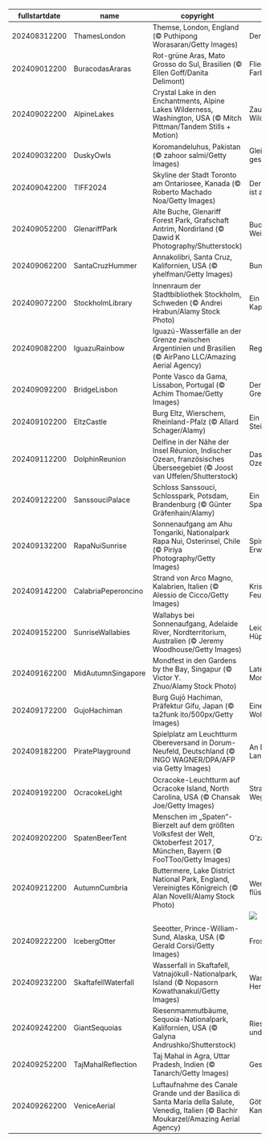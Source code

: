 |fullstartdate|name|copyright|title|image|
|--|--|--|--|--|
202408312200|ThamesLondon|Themse, London, England (© Puthipong Worasaran/Getty Images)|Der Fluss der Zeit|![](/de-DE/2024/09/202408312200ThamesLondon.jpg)|
202409012200|BuracodasAraras|Rot-grüne Aras, Mato Grosso do Sul, Brasilien (© Ellen Goff/Danita Delimont)|Fliegende Farbexplosion|![](/de-DE/2024/09/202409012200BuracodasAraras.jpg)|
202409022200|AlpineLakes|Crystal Lake in den Enchantments, Alpine Lakes Wilderness, Washington, USA (© Mitch Pittman/Tandem Stills + Motion)|Zauberhafte Wildnis|![](/de-DE/2024/09/202409022200AlpineLakes.jpg)|
202409032200|DuskyOwls|Koromandeluhus, Pakistan (© zahoor salmi/Getty Images)|Gleich und gleich gesellt sich gern|![](/de-DE/2024/09/202409032200DuskyOwls.jpg)|
202409042200|TIFF2024|Skyline der Stadt Toronto am Ontariosee, Kanada (© Roberto Machado Noa/Getty Images)|Der rote Teppich ist ausgerollt!|![](/de-DE/2024/09/202409042200TIFF2024.jpg)|
202409052200|GlenariffPark|Alte Buche, Glenariff Forest Park, Grafschaft Antrim, Nordirland (© Dawid K Photography/Shutterstock)|Buchstäbliche Weisheit|![](/de-DE/2024/09/202409052200GlenariffPark.jpg)|
202409062200|SantaCruzHummer|Annakolibri, Santa Cruz, Kalifornien, USA (© yhelfman/Getty Images)|Bunte Flugkünstler|![](/de-DE/2024/09/202409062200SantaCruzHummer.jpg)|
202409072200|StockholmLibrary|Innenraum der Stadtbibliothek Stockholm, Schweden (© Andrei Hrabun/Alamy Stock Photo)|Ein globales Kapitel|![](/de-DE/2024/09/202409072200StockholmLibrary.jpg)|
202409082200|IguazuRainbow|Iguazú-Wasserfälle an der Grenze zwischen Argentinien und Brasilien (© AirPano LLC/Amazing Aerial Agency)|Regenbogenwellen|![](/de-DE/2024/09/202409082200IguazuRainbow.jpg)|
202409092200|BridgeLisbon|Ponte Vasco da Gama, Lissabon, Portugal (© Achim Thomae/Getty Images)|Der Himmel ist die Grenze|![](/de-DE/2024/09/202409092200BridgeLisbon.jpg)|
202409102200|EltzCastle|Burg Eltz, Wierschem, Rheinland-Pfalz (© Allard Schager/Alamy)|Ein Märchen aus Stein|![](/de-DE/2024/09/202409102200EltzCastle.jpg)|
202409112200|DolphinReunion|Delfine in der Nähe der Insel Réunion, Indischer Ozean, französisches Überseegebiet (© Joost van Uffelen/Shutterstock)|Das Lächeln des Ozeans|![](/de-DE/2024/09/202409112200DolphinReunion.jpg)|
202409122200|SanssouciPalace|Schloss Sanssouci, Schlosspark, Potsdam, Brandenburg (© Günter Gräfenhain/Alamy)|Ein stilvoller Spaziergang|![](/de-DE/2024/09/202409122200SanssouciPalace.jpg)|
202409132200|RapaNuiSunrise|Sonnenaufgang am Ahu Tongariki, Nationalpark Rapa Nui, Osterinsel, Chile (© Piriya Photography/Getty Images)|Spirituelles Erwachen|![](/de-DE/2024/09/202409132200RapaNuiSunrise.jpg)|
202409142200|CalabriaPeperoncino|Strand von Arco Magno, Kalabrien, Italien (© Alessio de Cicco/Getty Images)|Kristallblau trifft Feuerrot|![](/de-DE/2024/09/202409142200CalabriaPeperoncino.jpg)|
202409152200|SunriseWallabies|Wallabys bei Sonnenaufgang, Adelaide River, Nordterritorium, Australien (© Jeremy Woodhouse/Getty Images)|Leichtfüßige Hüpfer|![](/de-DE/2024/09/202409152200SunriseWallabies.jpg)|
202409162200|MidAutumnSingapore|Mondfest in den Gardens by the Bay, Singapur (© Victor Y. Zhuo/Alamy Stock Photo)|Laternen und Mondkuchen|![](/de-DE/2024/09/202409162200MidAutumnSingapore.jpg)|
202409172200|GujoHachiman|Burg Gujō Hachiman, Präfektur Gifu, Japan (© ta2funk ito/500px/Getty Images)|Eine Burg in den Wolken|![](/de-DE/2024/09/202409172200GujoHachiman.jpg)|
202409182200|PiratePlayground|Spielplatz am Leuchtturm Obereversand in Dorum-Neufeld, Deutschland (© INGO WAGNER/DPA/AFP via Getty Images)|An Deck, ihr Landratten!|![](/de-DE/2024/09/202409182200PiratePlayground.jpg)|
202409192200|OcracokeLight|Ocracoke-Leuchtturm auf Ocracoke Island, North Carolina, USA (© Chansak Joe/Getty Images)|Strahlender Wegweiser|![](/de-DE/2024/09/202409192200OcracokeLight.jpg)|
202409202200|SpatenBeerTent|Menschen im „Spaten“-Bierzelt auf dem größten Volksfest der Welt, Oktoberfest 2017, München, Bayern (© FooTToo/Getty Images)|O’zapft is|![](/de-DE/2024/09/202409202200SpatenBeerTent.jpg)|
202409212200|AutumnCumbria|Buttermere, Lake District National Park, England, Vereinigtes Königreich (© Alan Novelli/Alamy Stock Photo)|Wenn die Bäume flüstern|![](/de-DE/2024/09/202409212200AutumnCumbria.jpg)|
||||![](/de-DE/2024/09/.jpg)|
202409222200|IcebergOtter|Seeotter, Prince-William-Sund, Alaska, USA (© Gerald Corsi/Getty Images)|Frostige Freude|![](/de-DE/2024/09/202409222200IcebergOtter.jpg)|
202409232200|SkaftafellWaterfall|Wasserfall in Skaftafell, Vatnajökull-Nationalpark, Island (© Nopasorn Kowathanakul/Getty Images)|Wasserfall im Herbstlicht|![](/de-DE/2024/09/202409232200SkaftafellWaterfall.jpg)|
202409242200|GiantSequoias|Riesenmammutbäume, Sequoia-Nationalpark, Kalifornien, USA (© Galyna Andrushko/Shutterstock)|Riesen aus Holz und Zeit|![](/de-DE/2024/09/202409242200GiantSequoias.jpg)|
202409252200|TajMahalReflection|Taj Mahal in Agra, Uttar Pradesh, Indien (© Tanarch/Getty Images)|Geste der Liebe|![](/de-DE/2024/09/202409252200TajMahalReflection.jpg)|
202409262200|VeniceAerial|Luftaufnahme des Canale Grande und der Basilica di Santa Maria della Salute, Venedig, Italien (© Bachir Moukarzel/Amazing Aerial Agency)|Götter über den Kanälen|![](/de-DE/2024/09/202409262200VeniceAerial.jpg)|
